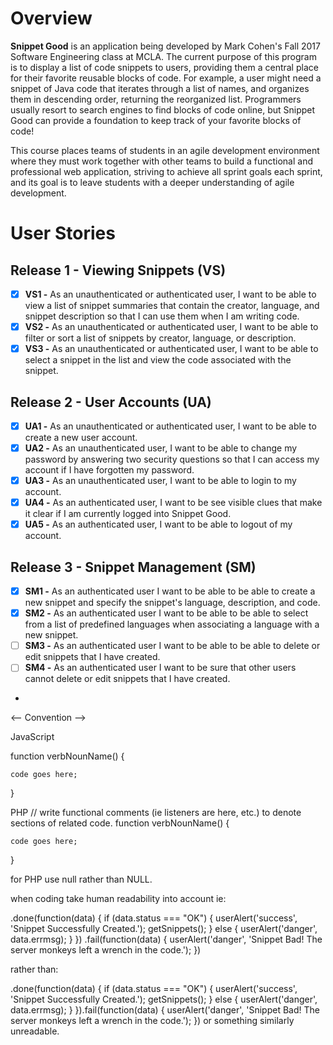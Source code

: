 # Overview
**Snippet Good** is an application being developed by Mark Cohen's Fall 2017 Software Engineering class at MCLA. The current purpose of this program is to display a list of code snippets to users, providing them a central place for their favorite reusable blocks of code. For example, a user might need a snippet of Java code that iterates through a list of names, and organizes them in descending order, returning the reorganized list. Programmers usually resort to search engines to find blocks of code online, but Snippet Good can provide a foundation to keep track of your favorite blocks of code!

This course places teams of students in an agile development environment where they must work together with other teams to build a functional and professional web application, striving to achieve all sprint goals each sprint, and its goal is to leave students with a deeper understanding of agile development.


# User Stories
## Release 1 - Viewing Snippets (VS)
- [x] **VS1 -** As an unauthenticated or authenticated user, I want to be able to view a list of snippet summaries that contain the creator, language, and snippet description so that I can use them when I am writing code.
- [x] **VS2 -** As an unauthenticated or authenticated user, I want to be able to filter or sort a list of snippets by creator, language, or description.
- [x] **VS3 -** As an unauthenticated or authenticated user, I want to be able to select a snippet in the list and view the code associated with the snippet.

## Release 2 - User Accounts (UA)
- [x] **UA1 -** As an unauthenticated or authenticated user, I want to be able to create a new user account.
- [x] **UA2 -** As an unauthenticated user, I want to be able to change my password by answering two security questions so that I can access my account if I have forgotten my password.
- [x] **UA3 -** As an unauthenticated user, I want to be able to login to my account.
- [x] **UA4 -** As an authenticated user, I want to be see visible clues that make it clear if I am currently logged into Snippet Good.
- [x] **UA5 -** As an authenticated user, I want to be able to logout of my account.

## Release 3 - Snippet Management (SM)
- [x] **SM1 -** As an authenticated user I want to be able to be able to create a new snippet and specify the snippet's language, description, and code.
- [x] **SM2 -** As an authenticated user I want to be able to be able to select from a list of predefined languages when associating a language with a new snippet.
- [ ] **SM3 -** As an authenticated user I want to be able to be able to delete or edit snippets that I have created.
- [ ] **SM4 -** As an authenticated user I want to be sure that other users cannot delete or edit snippets that I have created.
- 

<-- Convention -->

JavaScript

function verbNounName() {

    code goes here;
    
}

PHP
// write functional comments (ie listeners are here, etc.) to denote sections of related code.
function verbNounName() {
    
    code goes here;
    
}

for PHP use null rather than NULL.

when coding take human readability into account  ie:

.done(function(data) {
    if (data.status === "OK") {
        userAlert('success', 'Snippet Successfully Created.');
        getSnippets();
    } else {
        userAlert('danger',  data.errmsg);
    }
})
.fail(function(data) {
    userAlert('danger', 'Snippet Bad! The server monkeys left a wrench in the code.');
})


rather than:

.done(function(data) { if (data.status === "OK") { userAlert('success', 'Snippet Successfully Created.'); getSnippets(); } else { userAlert('danger',  data.errmsg); } }).fail(function(data) { userAlert('danger', 'Snippet Bad! The server monkeys left a wrench in the code.'); })
or something similarly unreadable.
